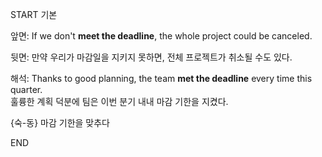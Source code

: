 START
기본

앞면:
If we don't **meet the deadline**, the whole project could be canceled.  

뒷면:
만약 우리가 마감일을 지키지 못하면, 전체 프로젝트가 취소될 수도 있다.

해석:
Thanks to good planning, the team **met the deadline** every time this quarter.  
훌륭한 계획 덕분에 팀은 이번 분기 내내 마감 기한을 지켰다.

{숙-동} 마감 기한을 맞추다
<!--ID: 1745568139295-->
END